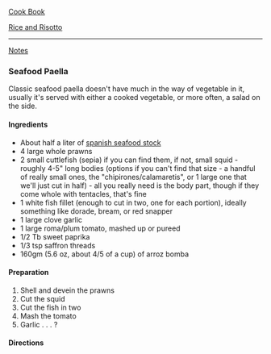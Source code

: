 [Cook Book](https://github.com/vmsmith/CookBook/blob/master/README.md)  

[Rice and Risotto](https://github.com/vmsmith/CookBook/blob/master/rice_risotto.md)

-----  

[Notes](https://github.com/vmsmith/CookBook/blob/master/notes.md)  

### Seafood Paella  

Classic seafood paella doesn't have much in the way of vegetable in it, usually it's served with either a cooked vegetable, or more often, a salad on the side.  

#### Ingredients  
* About half a liter of [spanish seafood stock](https://github.com/vmsmith/CookBook/blob/master/stock_fish_spanish.md)    
* 4 large whole prawns  
* 2 small cuttlefish (sepia) if you can find them, if not, small squid - roughly 4-5" long bodies (options if you can't find that size - a handful of really small ones, the "chipirones/calamaretis", or 1 large one that we'll just cut in half) - all you really need is the body part, though if they come whole with tentacles, that's fine   
* 1 white fish fillet (enough to cut in two, one for each portion), ideally something like dorade, bream, or red snapper  
* 1 large clove garlic  
* 1 large roma/plum tomato, mashed up or pureed  
* 1/2 Tb sweet paprika  
* 1/3 tsp saffron threads  
* 160gm (5.6 oz, about 4/5 of a cup) of arroz bomba   

#### Preparation  

1. Shell and devein the prawns  
2. Cut the squid  
3. Cut the fish in two    
4. Mash the tomato  
5. Garlic . . . ? 


#### Directions  


